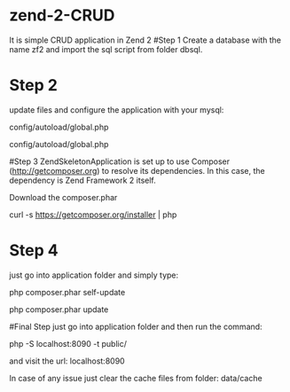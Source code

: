 # zend-2-CRUD
It is simple CRUD application in Zend 2
#Step 1
Create a database with the name zf2 and import the sql script from folder dbsql.
# Step 2
update files and configure the application with your mysql:
  
config/autoload/global.php

config/autoload/global.php
  
#Step 3 
ZendSkeletonApplication is set up to use Composer (http://getcomposer.org) to resolve its dependencies. In this case, the dependency is Zend Framework 2 itself.

Download the composer.phar 

curl -s https://getcomposer.org/installer | php

# Step 4
just go into application folder and simply type:

php composer.phar self-update

php composer.phar update

#Final Step
just go into application folder and then run the command:

php -S localhost:8090 -t public/

and visit the url: localhost:8090


In case of any issue just clear the cache files from folder: data/cache


